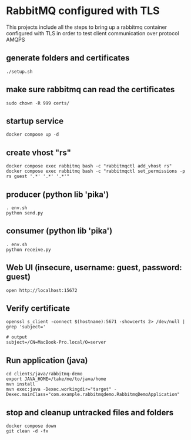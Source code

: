 # RabbitMQ configured with TLS

This projects include all the steps to bring up a rabbitmq container configured with TLS in order
to test client communication over protocol AMQPS

## generate folders and certificates
```
./setup.sh
```

## make sure rabbitmq can read the certificates
```
sudo chown -R 999 certs/
```

## startup service
```
docker compose up -d
```

## create vhost "rs"
```
docker compose exec rabbitmq bash -c "rabbitmqctl add_vhost rs"
docker compose exec rabbitmq bash -c "rabbitmqctl set_permissions -p rs guest '.*' '.*' '.*'"
```

## producer (python lib 'pika')
```
. env.sh
python send.py
```

## consumer (python lib 'pika')
```
. env.sh
python receive.py
```

## Web UI (insecure, username: guest, password: guest)
```
open http://localhost:15672
```

## Verify certificate
```
openssl s_client -connect $(hostname):5671 -showcerts 2> /dev/null | grep 'subject='

# output
subject=/CN=MacBook-Pro.local/O=server
```

## Run application (java)
```
cd clients/java/rabbitmq-demo
export JAVA_HOME=/take/me/to/java/home
mvn install
mvn exec:java -Dexec.workingdir="target" -Dexec.mainClass="com.example.rabbitmqdemo.RabbitmqDemoApplication"
```

## stop and cleanup untracked files and folders
```
docker compose down
git clean -d -fx
```
